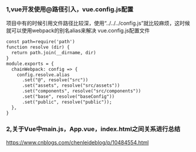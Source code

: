 
### 1,vue开发使用@路径引入，vue.config.js配置
项目中有的时候引用文件路径比较深，使用“../../../config.js”就比较麻烦，这时候就可以使用webpack的别名alias来解决
vue.config.js配置文件
```html
const path=require('path')
function resolve (dir) {
  return path.join(__dirname, dir)
}
module.exports = {
  chainWebpack: config => {
    config.resolve.alias
      .set("@", resolve("src"))
      .set("assets", resolve("src/assets"))
      .set("components", resolve("src/components"))
      .set("base", resolve("baseConfig"))
      .set("public", resolve("public"));
  },
}
```
### 2,关于Vue中main.js，App.vue，index.html之间关系进行总结
https://www.cnblogs.com/chenleideblog/p/10484554.html
